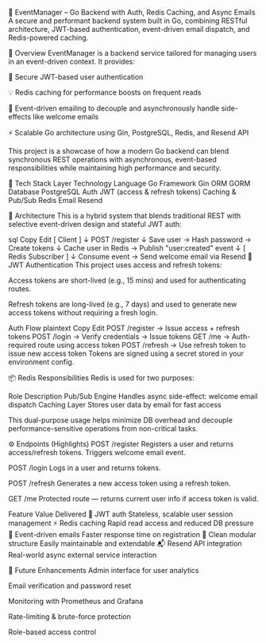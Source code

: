 📅 EventManager – Go Backend with Auth, Redis Caching, and Async Emails
A secure and performant backend system built in Go, combining RESTful architecture, JWT-based authentication, event-driven email dispatch, and Redis-powered caching.

🚀 Overview
EventManager is a backend service tailored for managing users in an event-driven context. It provides:

🔐 Secure JWT-based user authentication

💡 Redis caching for performance boosts on frequent reads

🔁 Event-driven emailing to decouple and asynchronously handle side-effects like welcome emails

⚡️ Scalable Go architecture using Gin, PostgreSQL, Redis, and Resend API

This project is a showcase of how a modern Go backend can blend synchronous REST operations with asynchronous, event-based responsibilities while maintaining high performance and security.

🧰 Tech Stack
Layer	Technology
Language	Go
Framework	Gin
ORM	GORM
Database	PostgreSQL
Auth	JWT (access & refresh tokens)
Caching & Pub/Sub	Redis
Email	Resend


🧠 Architecture
This is a hybrid system that blends traditional REST with selective event-driven design and stateful JWT auth:

sql
Copy
Edit
[ Client ]
    ↓
 POST /register
    ↓
 Save user → Hash password → Create tokens
    ↓
 Cache user in Redis → Publish "user:created" event
    ↓
[ Redis Subscriber ]
    ↓
 Consume event → Send welcome email via Resend
🔐 JWT Authentication
This project uses access and refresh tokens:

Access tokens are short-lived (e.g., 15 mins) and used for authenticating routes.

Refresh tokens are long-lived (e.g., 7 days) and used to generate new access tokens without requiring a fresh login.

Auth Flow
plaintext
Copy
Edit
POST /register  → Issue access + refresh tokens
POST /login     → Verify credentials → Issue tokens
GET /me         → Auth-required route using access token
POST /refresh   → Use refresh token to issue new access token
Tokens are signed using a secret stored in your environment config.

📦 Redis Responsibilities
Redis is used for two purposes:

Role	Description
Pub/Sub Engine	Handles async side-effect: welcome email dispatch
Caching Layer	Stores user data by email for fast access

This dual-purpose usage helps minimize DB overhead and decouple performance-sensitive operations from non-critical tasks.

⚙️ Endpoints (Highlights)
POST /register
Registers a user and returns access/refresh tokens. Triggers welcome email event.

POST /login
Logs in a user and returns tokens.

POST /refresh
Generates a new access token using a refresh token.

GET /me
Protected route — returns current user info if access token is valid.

Feature	Value Delivered
🔐 JWT auth	Stateless, scalable user session management
⚡️ Redis caching	Rapid read access and reduced DB pressure
📨 Event-driven emails	Faster response time on registration
🧱 Clean modular structure	Easily maintainable and extendable
📬 Resend API integration	Real-world async external service interaction

🌱 Future Enhancements
Admin interface for user analytics

Email verification and password reset

Monitoring with Prometheus and Grafana

Rate-limiting & brute-force protection

Role-based access control
